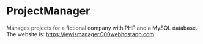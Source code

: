 # ProjectManager
Manages projects for a fictional company with PHP and a MySQL database. The website is: https://lewismanager.000webhostapp.com
